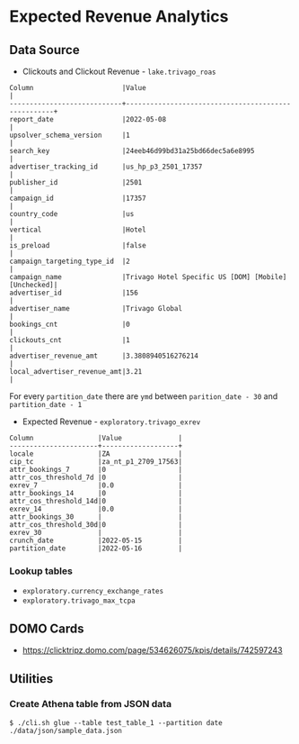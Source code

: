# Expected Revenue Analytics

## Data Source

* Clickouts and Clickout Revenue - `lake.trivago_roas`
```
Column                      |Value                                               |
----------------------------+----------------------------------------------------+
report_date                 |2022-05-08                                          |
upsolver_schema_version     |1                                                   |
search_key                  |24eeb46d99bd31a25bd66dec5a6e8995                    |
advertiser_tracking_id      |us_hp_p3_2501_17357                                 |
publisher_id                |2501                                                |
campaign_id                 |17357                                               |
country_code                |us                                                  |
vertical                    |Hotel                                               |
is_preload                  |false                                               |
campaign_targeting_type_id  |2                                                   |
campaign_name               |Trivago Hotel Specific US [DOM] [Mobile] [Unchecked]|
advertiser_id               |156                                                 |
advertiser_name             |Trivago Global                                      |
bookings_cnt                |0                                                   |
clickouts_cnt               |1                                                   |
advertiser_revenue_amt      |3.3808940516276214                                  |
local_advertiser_revenue_amt|3.21                                                |
```

For every `partition_date` there are `ymd` between `parition_date - 30` and `partition_date - 1`

* Expected Revenue - `exploratory.trivago_exrev`

```
Column                |Value              |
----------------------+-------------------+
locale                |ZA                 |
cip_tc                |za_nt_p1_2709_17563|
attr_bookings_7       |0                  |
attr_cos_threshold_7d |0                  |
exrev_7               |0.0                |
attr_bookings_14      |0                  |
attr_cos_threshold_14d|0                  |
exrev_14              |0.0                |
attr_bookings_30      |                   |
attr_cos_threshold_30d|0                  |
exrev_30              |                   |
crunch_date           |2022-05-15         |
partition_date        |2022-05-16         |
```

### Lookup tables
* `exploratory.currency_exchange_rates`
* `exploratory.trivago_max_tcpa`

## DOMO Cards
* https://clicktripz.domo.com/page/534626075/kpis/details/742597243

## Utilities
### Create Athena table from JSON data
```
$ ./cli.sh glue --table test_table_1 --partition date ./data/json/sample_data.json
``` 

